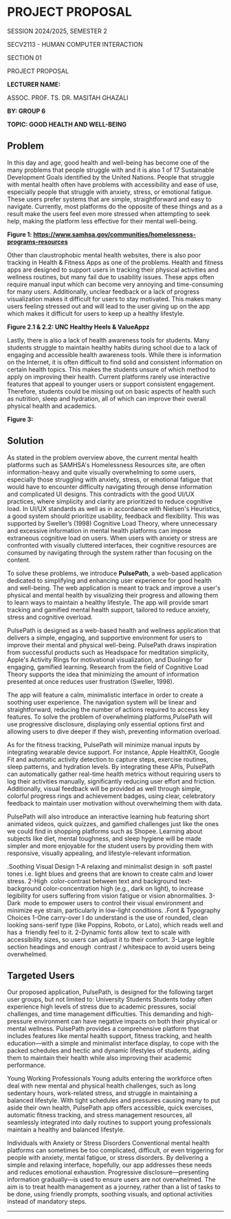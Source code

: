 # PROJECT PROPOSAL

SESSION 2024/2025, SEMESTER 2

SECV2113 - HUMAN COMPUTER INTERACTION

SECTION 01

PROJECT PROPOSAL

**LECTURER NAME:**

ASSOC. PROF. TS. DR. MASITAH GHAZALI

**BY: GROUP 6**

**TOPIC: GOOD HEALTH AND WELL-BEING**

## Problem

In this day and age, good health and well-being has become one of the many problems that people struggle with and it is also 1 of 17 Sustainable Development Goals identified by the United Nations. People that struggle with mental health often have problems with accessibility and ease of use, especially people that struggle with anxiety, stress, or emotional fatigue. These users prefer systems that are simple, straightforward and easy to navigate. Currently, most platforms do the opposite of these things and as a result make the users feel even more stressed when attempting to seek help, making the platform less effective for their mental well-being.

**Figure 1: https://www.samhsa.gov/communities/homelessness-programs-resources**

Other than claustrophobic mental health websites, there is also poor tracking in Health & Fitness Apps as one of the problems. Health and fitness apps are designed to support users in tracking their physical activities and wellness routines, but many fail due to usability issues. These apps often require manual input which can become very annoying and time-consuming for many users. Additionally, unclear feedback or a lack of progress visualization makes it difficult for users to stay motivated. This makes many users feeling stressed out and will lead to the user giving up on the app which makes it difficult for users to keep up a healthy lifestyle.

**Figure 2.1 & 2.2: UNC Healthy Heels & ValueAppz**

Lastly, there is also a lack of health awareness tools for students. Many students struggle to maintain healthy habits during school due to a lack of engaging and accessible health awareness tools. While there is information on the Internet, it is often difficult to find solid and consistent information on certain health topics. This makes the students unsure of which method to apply on improving their health. Current platforms rarely use interactive features that appeal to younger users or support consistent engagement. Therefore, students could be missing out on basic aspects of health such as nutrition, sleep and hydration, all of which can improve their overall physical health and academics.

**Figure 3:**

## Solution

As stated in the problem overview above, the current mental health platforms such as SAMHSA's Homelessness Resources site, are often information-heavy and quite visually overwhelming to some users, especially those struggling with anxiety, stress, or emotional fatigue that would have to encounter difficulty navigating through dense information and complicated UI designs. This contradicts with the good UI/UX practices, where simplicity and clarity are prioritized to reduce cognitive load. In UI/UX standards as well as in accordance with Nielsen's Heuristics, a good system should prioritize usability, feedback and flexibility. This was supported by Sweller’s (1998) Cognitive Load Theory, where unnecessary and excessive information in mental health platforms can impose extraneous cognitive load on users. When users with anxiety or stress are confronted with visually cluttered interfaces, their cognitive resources are consumed by navigating through the system rather than focusing on the content.

To solve these problems, we introduce **PulsePath**, a web-based application dedicated to simplifying and enhancing user experience for good health and well-being. The web application is meant to track and improve a user's physical and mental health by visualizing their progress and allowing them to learn ways to maintain a healthy lifestyle. The app will provide smart tracking and gamified mental health support, tailored to reduce anxiety, stress and cognitive overload.

PulsePath is designed as a web-based health and wellness application that delivers a simple, engaging, and supportive environment for users to improve their mental and physical well-being. PulsePath draws inspiration from successful products such as Headspace for meditation simplicity, Apple's Activity Rings for motivational visualization, and Duolingo for engaging, gamified learning. Research from the field of Cognitive Load Theory supports the idea that minimizing the amount of information presented at once reduces user frustration (Sweller, 1998).

The app will feature a calm, minimalistic interface in order to create a soothing user experience. The navigation system will be linear and straightforward, reducing the number of actions required to access key features. To solve the problem of overwhelming platforms,PulsePath will use progressive disclosure, displaying only essential options first and allowing users to dive deeper if they wish, preventing information overload.

As for the fitness tracking, PulsePath will minimize manual inputs by integrating wearable device support. For instance, Apple HealthKit, Google Fit and automatic activity detection to capture steps, exercise routines, sleep patterns, and hydration levels. By integrating these APIs, PulsePath can automatically gather real-time health metrics without requiring users to log their activities manually, significantly reducing user effort and friction. Additionally, visual feedback will be provided as well through simple, colorful progress rings and achievement badges, using clear, celebratory feedback to maintain user motivation without overwhelming them with data.

PulsePath will also introduce an interactive learning hub featuring short animated videos, quick quizzes, and gamified challenges just like the ones we could find in shopping platforms such as Shopee. Learning about subjects like diet, mental toughness, and sleep hygiene will be made simpler and more enjoyable for the student users by providing them with responsive, visually appealing, and lifestyle-relevant information.

.Soothing Visual Design
1-A relaxing and minimalist design in soft pastel tones i.e. light blues and greens that are known to create calm and lower stress.
2-High color-contrast between text and background text-background color-concentration high (e.g., dark on light), to increase legibility for users suffering from vision fatigue or vision abnormalities.
3-Dark mode to empower users to control their visual environment and minimize eye strain, particularly in low-light conditions.
.Font & Typography Choices
1-One carry-over I do understand is the use of rounded, clean looking sans-serif type (like Poppins, Roboto, or Lato), which reads well and has a friendly feel to it.
2-Dynamic fonts allow text to scale with accessibility sizes, so users can adjust it to their comfort.
3-Large legible section headings and enough contrast / whitespace to avoid users being overwhelmed.


## Targeted Users

Our proposed application, PulsePath, is designed for the following target user groups, but not limited to:
University Students
Students today often experience high levels of stress due to academic pressures, social challenges, and time management difficulties. This demanding and high-pressure environment can have negative impacts on both their physical or mental wellness.
PulsePath provides a comprehensive platform that includes features like mental health support, fitness tracking, and health education—with a simple and minimalist interface display, to cope with the packed schedules and hectic and dynamic lifestyles of students, aiding them to maintain their health while also improving their academic performance.


Young Working Professionals
Young adults entering the workforce often deal with new mental and physical health challenges, such as long sedentary hours, work-related stress, and struggle in maintaining a balanced lifestyle.
With tight schedules and pressures causing many to put aside their own health, PulsePath app offers accessible, quick exercises, automatic fitness tracking, and stress management resources, all seamlessly integrated into daily routines to support young professionals maintain a healthy and balanced lifestyle.


Individuals with Anxiety or Stress Disorders
Conventional mental health platforms can sometimes be too complicated, difficult, or even triggering for people with anxiety, mental fatigue, or stress disorders. By delivering a simple and relaxing interface, hopefully, our app addresses these needs and reduces emotional exhaustion.
Progressive disclosure—presenting information gradually—is used to ensure users are not overwhelmed. The aim is to treat health management as a journey, rather than a list of tasks to be done, using friendly prompts, soothing visuals, and optional activities instead of mandatory steps.



---

